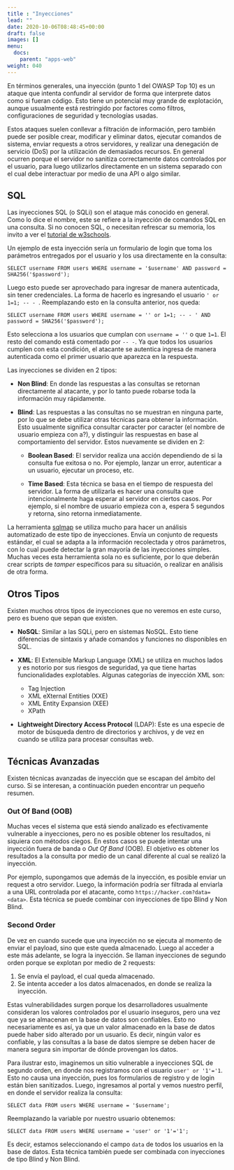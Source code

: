 ```yaml
---
title : "Inyecciones"
lead: ""
date: 2020-10-06T08:48:45+00:00
draft: false
images: []
menu:
  docs:
    parent: "apps-web"
weight: 040
---
```


En términos generales, una inyección (punto 1 del OWASP Top 10) es un ataque que intenta confundir al servidor
de forma que interprete datos como si fueran código. Esto tiene un potencial muy grande de explotación, aunque
usualmente está restringido por factores como filtros, configuraciones de seguridad y tecnologías usadas.

Estos ataques suelen conllevar a filtración de información, pero también puede ser posible crear,
modificar y eliminar datos, ejecutar comandos de sistema, enviar requests a otros servidores, y realizar
una denegación de servicio (DoS) por la utilización de demasiados recursos. En general ocurren porque el
servidor no sanitiza correctamente datos controlados por el usuario, para luego utilizarlos directamente en un
sistema separado con el cual debe interactuar por medio de una API o algo similar.

## SQL

Las inyecciones SQL (o SQLi) son el ataque más conocido en general. Como lo dice el nombre, este se refiere a la
inyección de comandos SQL en una consulta. Si no conocen SQL, o necesitan refrescar su memoria, los invito a
ver el [tutorial de w3schools](https://www.w3schools.com/sql/default.asp).

Un ejemplo de esta inyección sería un formulario de login que toma los parámetros entregados por el
usuario y los usa directamente en la consulta:

    SELECT username FROM users WHERE username = '$username' AND password = SHA256('$password');

Luego esto puede ser aprovechado para ingresar de manera autenticada, sin tener credenciales. La forma de hacerlo
es ingresando el usuario `' or 1=1; -- - `. Reemplazando esto en la consulta anterior, nos queda:

    SELECT username FROM users WHERE username = '' or 1=1; -- - ' AND password = SHA256('$password');

Esto selecciona a los usuarios que cumplan con `username = ''` o que `1=1`. El resto del comando está comentado
por `-- -`. Ya que todos los usuarios cumplen con esta condición, el atacante se autentica ingresa de manera
autenticada como el primer usuario que aparezca en la respuesta.

Las inyecciones se dividen en 2 tipos:
* **Non Blind**: En donde las respuestas a las consultas se retornan directamente al atacante, y por lo tanto puede
robarse toda la información muy rápidamente.

* **Blind**: Las respuestas a las consultas no se muestran en ninguna parte, por lo que se debe utilizar otras técnicas
para obtener la información. Esto usualmente significa consultar caracter por caracter (el nombre de usuario
  empieza con a?), y distinguir las respuestas en base al comportamiento del servidor.
  Estos nuevamente se dividen en 2:

  * **Boolean Based**: El servidor realiza una acción dependiendo de si la consulta fue exitosa o no. Por ejemplo,
  lanzar un error, autenticar a un usuario, ejecutar un proceso, etc.

  * **Time Based**: Esta técnica se basa en el tiempo de respuesta del servidor. La forma de utilizarla es hacer una
  consulta que intencionalmente haga esperar al servidor en ciertos casos. Por ejemplo, si el nombre de usuario
    empieza con a, espera 5 segundos y retorna, sino retorna inmediatamente.

La herramienta [sqlmap](https://github.com/sqlmapproject/sqlmap) se utiliza mucho para hacer un análisis
automatizado de este tipo de inyecciones. Envía un conjunto de requests estándar, el cual se adapta a la
información recolectada y otros parámetros, con lo cual puede detectar la gran mayoría de las inyecciones
simples. Muchas veces esta herramienta sola no es suficiente, por lo que deberán crear scripts de _tamper_
específicos para su situación, o realizar en análisis de otra forma.

## Otros Tipos

Existen muchos otros tipos de inyecciones que no veremos en este curso, pero es bueno que sepan que existen.

* **NoSQL**: Similar a las SQLi, pero en sistemas NoSQL. Esto tiene diferencias de sintaxis y añade comandos y
funciones no disponibles en SQL.

* **XML**: El Extensible Markup Language (XML) se utiliza en muchos lados y es notorio por sus riesgos de seguridad,
ya que tiene hartas funcionalidades explotables. Algunas categorías de inyección XML son:
  * Tag Injection
  * XML eXternal Entities (XXE)
  * XML Entity Expansion (XEE)
  * XPath

* **Lightweight Directory Access Protocol** (LDAP): Este es una especie de motor de búsqueda dentro de directorios
  y archivos, y de vez en cuando se utiliza para procesar consultas web.

## Técnicas Avanzadas

Existen técnicas avanzadas de inyección que se escapan del ámbito del curso. Si se interesan, a continuación
pueden encontrar un pequeño resumen.

### Out Of Band (OOB)

Muchas veces el sistema que está siendo analizado es efectivamente vulnerable a inyecciones, pero no es posible
obtener los resultados, ni siquiera con métodos ciegos. En estos casos se puede intentar una inyección fuera
de banda o _Out Of Band_ (OOB). El objetivo es obtener los resultados a la consulta por medio de un canal
diferente al cual se realizó la inyección.

Por ejemplo, supongamos que además de la inyección, es posible
enviar un request a otro servidor. Luego, la información podría ser filtrada al enviarla a una URL controlada
por el atacante, como `https://hacker.com?data=<data>`. Esta técnica se puede combinar con inyecciones de tipo
Blind y Non Blind.

### Second Order

De vez en cuando sucede que una inyección no se ejecuta al momento de enviar el payload, sino que este queda
almacenado. Luego al acceder a este más adelante, se logra la inyección. Se llaman inyecciones de segundo
orden porque se explotan por medio de 2 requests:
1. Se envía el payload, el cual queda almacenado.
2. Se intenta acceder a los datos almacenados, en donde se realiza la inyección.

Estas vulnerabilidades surgen porque los desarrolladores usualmente consideran los valores controlados
por el usuario inseguros, pero una vez que ya se almacenan en la base de datos son confiables.
Esto no necesariamente es así, ya que un valor almacenado en la base de datos puede haber sido
alterado por un usuario. Es decir, ningún valor es confiable, y las consultas a la base de datos
siempre se deben hacer de manera segura sin importar de dónde provengan los datos.

Para ilustrar esto, imaginemos un sitio vulnerable a inyecciones SQL de segundo orden,
en donde nos registramos con el usuario `user' or '1'='1`. Esto no causa una inyección, pues los formularios
de registro y de login están bien sanitizados.
Luego, ingresamos al portal y vemos nuestro perfil, en donde el servidor realiza la consulta:

    SELECT data FROM users WHERE username = '$username';

Reemplazando la variable por nuestro usuario obtenemos:

    SELECT data FROM users WHERE username = 'user' or '1'='1';

Es decir, estamos seleccionando el campo `data` de todos los usuarios en la base de datos. Esta técnica
también puede ser combinada con inyecciones de tipo Blind y Non Blind.
